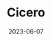 ---
title: "Cicero"
cc-type: person
date: 2023-06-07
hashtag: cicero
tags:
  - Roman
  - philosopher
  - writer
  - orator
  - human being
  - dead at the moment
---